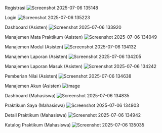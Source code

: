 Registrasi
![Screenshot 2025-07-06 135148](https://github.com/user-attachments/assets/3565f9fe-f5ed-4f73-8272-bae496bb268b)

Login
![Screenshot 2025-07-06 135223](https://github.com/user-attachments/assets/ed62d8c5-5780-4f1d-8348-5ba3c9a49679)

Dashboard (Asisten)
![Screenshot 2025-07-06 133920](https://github.com/user-attachments/assets/36290132-5a2f-417b-9c03-e2f22e224de9)

Manajemen Mata Praktikum (Asisten)
![Screenshot 2025-07-06 134049](https://github.com/user-attachments/assets/5439ff85-aa0e-4724-b498-ac45c06e8269)

Manajemen Modul (Asisten)
![Screenshot 2025-07-06 134132](https://github.com/user-attachments/assets/23c7919b-eebf-45b2-b06a-82737941acf5)

Manajemen Laporan (Asisten)
![Screenshot 2025-07-06 134205](https://github.com/user-attachments/assets/cf333f9b-c2d4-4bb0-88f4-854a26a60010)

Manajemen Laporan Masuk (Asisten)
![Screenshot 2025-07-06 134242](https://github.com/user-attachments/assets/e8ce8374-10e2-4705-ba06-5adf7dd7ce4a)

Pemberian Nilai (Asisten)
![Screenshot 2025-07-06 134638](https://github.com/user-attachments/assets/36b7006d-2bf2-4aad-b060-8807a8236eb0)

Manajemen Akun (Asisten)
![image](https://github.com/user-attachments/assets/7b6b558f-5795-4722-8ade-6c018b324a76)


Dashboard (Mahasiswa)
![Screenshot 2025-07-06 134835](https://github.com/user-attachments/assets/97b77e0d-c88a-4723-a8f7-2b84d9f64a92)

Praktikum Saya (Mahasiswa)
![Screenshot 2025-07-06 134903](https://github.com/user-attachments/assets/cface0f2-fcdc-4e75-8149-9ec4cef8803c)

Detail Praktikum (Mahasiswa)
![Screenshot 2025-07-06 134942](https://github.com/user-attachments/assets/8d123cfc-06a8-43cc-bee7-b0ebb0295c96)

Katalog Praktikum (Mahasiswa)
![Screenshot 2025-07-06 135035](https://github.com/user-attachments/assets/8d9f0221-37a6-41b6-b5a8-4a44ff71ea29)
